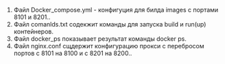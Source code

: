 1. Файл Docker_compose.yml - конфигуция для билда images с портами 8101 и 8201..
2. Файл comanlds.txt содекжит команды для запуска build и run(up) контейнеров. 
3. Файл docker_ps показывает результат команды docker ps.
4. Файл nginx.conf сщдержит конфигурацию прокси с перебросом портов с 8101 на 8100 и с 8201 на 8200..
